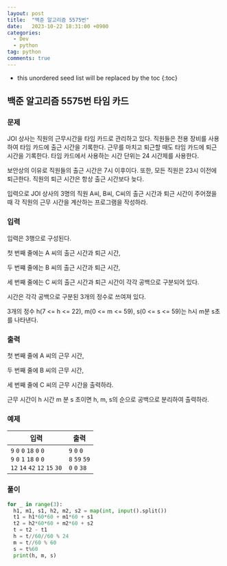 ```yaml
---
layout: post
title:  "백준 알고리즘 5575번"
date:   2023-10-22 18:31:00 +0900
categories: 
  - Dev
  - python
tag: python
comments: true
---
```


* this unordered seed list will be replaced by the toc
{:toc}

## 백준 알고리즘 5575번 타임 카드

### 문제

JOI 상사는 직원의 근무시간을 타임 카드로 관리하고 있다. 직원들은 전용 장비를 사용하여 타임 카드에 출근 시간을 기록한다. 근무를 마치고 퇴근할 때도 타임 카드에 퇴근 시간을 기록한다. 타임 카드에서 사용하는 시간 단위는 24 시간제를 사용한다.

보안상의 이유로 직원들의 출근 시간은 7시 이후이다. 또한, 모든 직원은 23시 이전에 퇴근한다. 직원의 퇴근 시간은 항상 출근 시간보다 늦다.

입력으로 JOI 상사의 3명의 직원 A씨, B씨, C씨의 출근 시간과 퇴근 시간이 주어졌을 때 각 직원의 근무 시간을 계산하는 프로그램을 작성하라.

### 입력

입력은 3행으로 구성된다.

첫 번째 줄에는 A 씨의 출근 시간과 퇴근 시간,

두 번쨰 줄에는 B 씨의 출근 시간과 퇴근 시간,

세 번째 줄에는 C 씨의 출근 시간과 퇴근 시간이 각각 공백으로 구분되어 있다.

시간은 각각 공백으로 구분된 3개의 정수로 쓰여져 있다.

3개의 정수 h(7 <= h <= 22), m(0 <= m <= 59), s(0 <= s <= 59)는 h시 m분 s초를 나타낸다.

### 출력

첫 번째 줄에 A 씨의 근무 시간,

두 번째 줄에 B 씨의 근무 시간,

세 번째 줄에 C 씨의 근무 시간을 출력하라.

근무 시간이 h 시간 m 분 s 초이면 h, m, s의 순으로 공백으로 분리하여 출력하라.

### 예제

| 입력 | 출력 |
| --- | --- |
| `9` `0` `0` `18` `0` `0` <br/> `9` `0` `1` `18` `0` `0` <br/> `12` `14` `42` `12` `15` `30` | `9` `0` `0` <br/> `8` `59` `59` <br/> `0` `0` `38` |

### 풀이

```py
for _ in range(3):
  h1, m1, s1, h2, m2, s2 = map(int, input().split())
  t1 = h1*60*60 + m1*60 + s1
  t2 = h2*60*60 + m2*60 + s2
  t = t2 - t1
  h = t//60//60 % 24
  m = t//60 % 60
  s = t%60
  print(h, m, s)
```